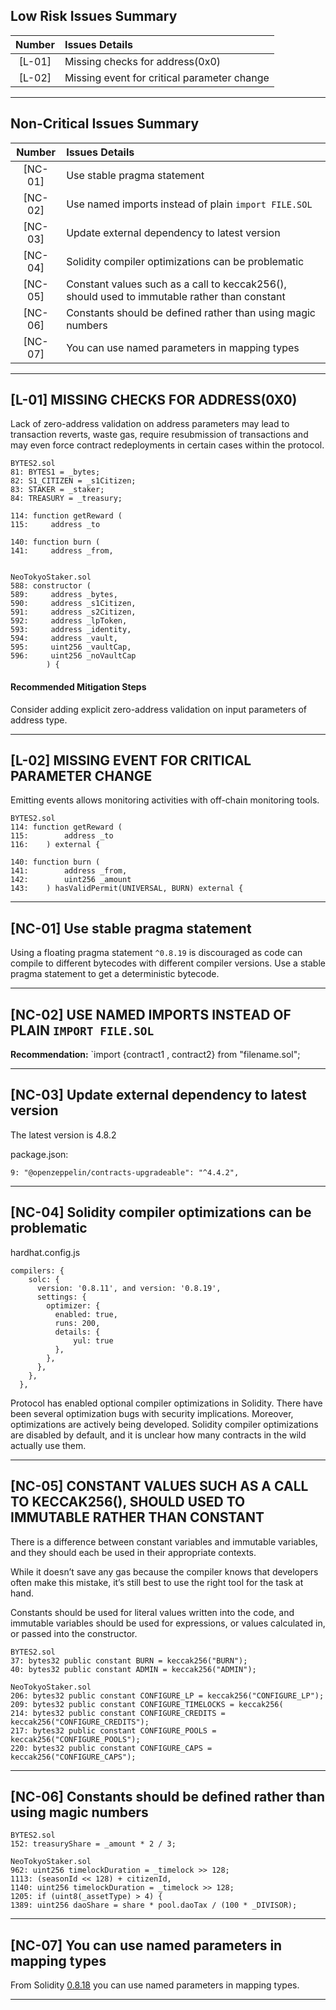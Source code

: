 ## Low Risk Issues Summary
| Number |Issues Details |
|:--:|:-------|
|[L-01]| Missing checks for address(0x0)  
|[L-02]| Missing event for critical parameter change

***
## Non-Critical Issues Summary
| Number |Issues Details |
|:--:|:-------|
|[NC-01]| Use stable pragma statement 
|[NC-02]| Use named imports instead of plain `import FILE.SOL`
|[NC-03]| Update external dependency to latest version
|[NC-04]| Solidity compiler optimizations can be problematic
|[NC-05]| Constant values such as a call to keccak256(), should used to immutable rather than constant
|[NC-06]| Constants should be defined rather than using magic numbers
|[NC-07]| You can use named parameters in mapping types

***

## [L-01] MISSING CHECKS FOR ADDRESS(0X0)

Lack of zero-address validation on address parameters may lead to transaction reverts, waste gas, require resubmission of transactions and may even force contract redeployments in certain cases within the protocol.

```solidity
BYTES2.sol
81: BYTES1 = _bytes;
82: S1_CITIZEN = _s1Citizen;
83: STAKER = _staker;
84: TREASURY = _treasury;

114: function getReward (
115:     address _to

140: function burn (
141:     address _from,


NeoTokyoStaker.sol
588: constructor (
589:     address _bytes,
590:     address _s1Citizen,
591:     address _s2Citizen,
592:     address _lpToken,
593:     address _identity,
594:     address _vault,
595:     uint256 _vaultCap,
596:     uint256 _noVaultCap
		) {
```

#### Recommended Mitigation Steps

Consider adding explicit zero-address validation on input parameters of address type.
***

## [L-02] MISSING EVENT FOR CRITICAL PARAMETER CHANGE

Emitting events allows monitoring activities with off-chain monitoring tools.
```solidity
BYTES2.sol
114: function getReward (
115:        address _to
116:    ) external {

140: function burn (
141:        address _from,
142:        uint256 _amount
143:    ) hasValidPermit(UNIVERSAL, BURN) external {
```
***

## [NC-01] Use stable pragma statement

Using a floating pragma statement `^0.8.19` is discouraged as code can compile to different bytecodes with different compiler versions. Use a stable pragma statement to get a deterministic bytecode.
***

## [NC-02] USE NAMED IMPORTS INSTEAD OF PLAIN `IMPORT FILE.SOL`

**Recommendation:**
`import {contract1 , contract2} from "filename.sol";
***

## [NC-03] Update external dependency to latest version

The latest version is 4.8.2

package.json:
```solidity
9: "@openzeppelin/contracts-upgradeable": "^4.4.2",
```
***

## [NC-04] Solidity compiler optimizations can be problematic

hardhat.config.js
```solidity
compilers: {
    solc: {
      version: '0.8.11', and version: '0.8.19',
      settings: {
        optimizer: {
          enabled: true,
          runs: 200,
          details: {
	          yul: true
          },
        },
      },
    },
  },
```
 
Protocol has enabled optional compiler optimizations in Solidity. There have been several optimization bugs with security implications. Moreover, optimizations are actively being developed. Solidity compiler optimizations are disabled by default, and it is unclear how many contracts in the wild actually use them.
***

## [NC-05] CONSTANT VALUES SUCH AS A CALL TO KECCAK256(), SHOULD USED TO IMMUTABLE RATHER THAN CONSTANT
There is a difference between constant variables and immutable variables, and they should each be used in their appropriate contexts.

While it doesn’t save any gas because the compiler knows that developers often make this mistake, it’s still best to use the right tool for the task at hand.

Constants should be used for literal values written into the code, and immutable variables should be used for expressions, or values calculated in, or passed into the constructor.

```solidity
BYTES2.sol
37: bytes32 public constant BURN = keccak256("BURN");
40: bytes32 public constant ADMIN = keccak256("ADMIN");

NeoTokyoStaker.sol
206: bytes32 public constant CONFIGURE_LP = keccak256("CONFIGURE_LP");
209: bytes32 public constant CONFIGURE_TIMELOCKS = keccak256(
214: bytes32 public constant CONFIGURE_CREDITS = keccak256("CONFIGURE_CREDITS");
217: bytes32 public constant CONFIGURE_POOLS = keccak256("CONFIGURE_POOLS");
220: bytes32 public constant CONFIGURE_CAPS = keccak256("CONFIGURE_CAPS");
```
***

## [NC-06] Constants should be defined rather than using magic numbers

```solidity
BYTES2.sol
152: treasuryShare = _amount * 2 / 3;

NeoTokyoStaker.sol
962: uint256 timelockDuration = _timelock >> 128;
1113: (seasonId << 128) + citizenId,
1140: uint256 timelockDuration = _timelock >> 128;
1205: if (uint8(_assetType) > 4) {
1389: uint256 daoShare = share * pool.daoTax / (100 * _DIVISOR);
```
***

## [NC-07] You can use named parameters in mapping types

From Solidity [0.8.18](https://blog.soliditylang.org/2023/02/01/solidity-0.8.18-release-announcement/) you can use named parameters in mapping types. 
***